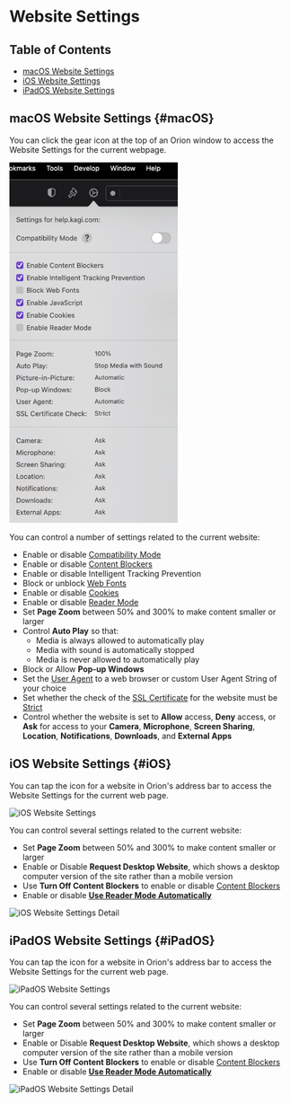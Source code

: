 # Website Settings

## Table of Contents

- [macOS Website Settings](#macOS)
- [iOS Website Settings](#iOS)
- [iPadOS Website Settings](#iPadOS)

<a name="macOS"></a>
## macOS Website Settings {#macOS}

You can click the gear icon at the top of an Orion window to access the Website Settings for the current webpage.

<img src="./media/macos_website_settings.png" width="300" alt="macOS Website Settings"><br />

You can control a number of settings related to the current website:

- Enable or disable [Compatibility Mode](../troubleshooting/troubleshooting-webpage-issues.md#orion-compatibility-mode)
- Enable or disable [Content Blockers](../privacy-and-security/protecting-privacy.md)
- Enable or disable Intelligent Tracking Prevention
- Block or unblock [Web Fonts](https://www.howtogeek.com/730585/what-is-a-web-font/)
- Enable or disable [Cookies](https://en.wikipedia.org/wiki/HTTP_cookie)
- Enable or disable [Reader Mode](reader-mode.md)
- Set **Page Zoom** between 50% and 300% to make content smaller or larger
- Control **Auto Play** so that:
  - Media is always allowed to automatically play
  - Media with sound is automatically stopped
  - Media is never allowed to automatically play
 - Block or Allow **Pop-up Windows**
 - Set the [User Agent](https://developer.mozilla.org/en-US/docs/Web/HTTP/Headers/User-Agent) to a web browser or custom User Agent String of your choice
 - Set whether the check of the [SSL Certificate](https://www.cloudflare.com/learning/ssl/what-is-an-ssl-certificate/) for the website must be [Strict](https://www.techslang.com/definition/what-is-strict-ssl/)
 - Control whether the website is set to **Allow** access, **Deny** access, or **Ask** for access to your **Camera**, **Microphone**, **Screen Sharing**, **Location**, **Notifications**, **Downloads**, and **External Apps**

<a name="iOS"></a>
## iOS Website Settings {#iOS}

You can tap the icon for a website in Orion's address bar to access the Website Settings for the current web page.

<img src="./media/ios_website_settings.png" width="300" alt="iOS Website Settings"><br />

You can control several settings related to the current website:

- Set **Page Zoom** between 50% and 300% to make content smaller or larger
- Enable or Disable **Request Desktop Website**, which shows a desktop computer version of the site rather than a mobile version
- Use **Turn Off Content Blockers** to enable or disable [Content Blockers](../privacy-and-security/protecting-privacy.md)
- Enable or disable [**Use Reader Mode Automatically**](reader-mode.md)

<img src="./media/ios_website_settings_detail.png" width="300" alt="iOS Website Settings Detail"><br />

<a name="iPadOS"></a>
## iPadOS Website Settings {#iPadOS}

You can tap the icon for a website in Orion's address bar to access the Website Settings for the current web page.

<img src="./media/ipados_website_settings.png" width="300" alt="iPadOS Website Settings"><br />

You can control several settings related to the current website:

- Set **Page Zoom** between 50% and 300% to make content smaller or larger
- Enable or Disable **Request Desktop Website**, which shows a desktop computer version of the site rather than a mobile version
- Use **Turn Off Content Blockers** to enable or disable [Content Blockers](../privacy-and-security/protecting-privacy.md)
- Enable or disable [**Use Reader Mode Automatically**](reader-mode.md)

<img src="./media/ipados_website_settings_detail.png" width="675" alt="iPadOS Website Settings Detail"><br />
